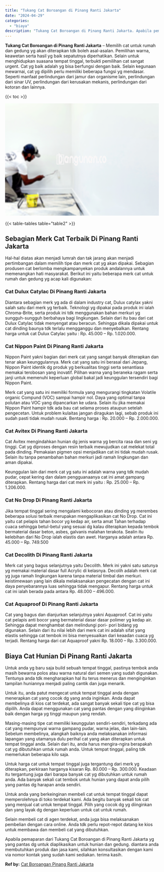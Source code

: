 ```yaml
---
title: "Tukang Cat Boroangan di Pinang Ranti Jakarta"
date: "2024-04-29"
categories: 
  - "biaya"
description: "Tukang Cat Boroangan di Pinang Ranti Jakarta. Apabila pemaparan dari Tukang Cat Boroangan di Pinang Ranti Jakarta yg yang pantas dg untuk diaplikasikan untuk..."
---
```


**Tukang Cat Boroangan di Pinang Ranti Jakarta** – Memilih cat untuk rumah dan gedung yg akan diterapkan tdk boleh asal-asalan. Pemilihan warna, keawetan serta hasil yg baik sepatutnya diperhatikan. Selain untuk menghidupkan suasana tempat tinggal, terbukti pemilihan cat sangat urgent. Cat yg baik adalah yg bisa berfungsi dengan baik. Selain kegunaan mewarnai, cat yg dipilih perlu memiliki beberapa fungsi yg mendasar. Seperti manfaat perlindungan dari jamur dan organisme lain, perlindungan dari sinar UV, perlindungan dari kerusakan mekanis, perlindungan dari kotoran dan lainnya.

{{< toc >}}

![Tukang Cat Boroangan di Pinang Ranti Jakarta](/images/jasa-cat-murah41.png)

{{< table-tables table="table2" >}}

## Sebagian Merk Cat Terbaik Di Pinang Ranti Jakarta

Hal-hal diatas akan menjadi lumrah dan tak jarang akan menjadi pertimbangan dalam memilih tipe dan merk cat yg akan dipakai. Sebagian produsen cat berlomba mengkampanyekan produk andalannya untuk memenangkan hati masyarakat. Berikut ini yaitu beberapa merk cat untuk rumah dan gedung yg acap kali digunakan:

### Cat Dulux Catylac Di Pinang Ranti Jakarta

Diantara sebagian merk yg ada di dalam industry cat, Dulux catylax yakni salah satu dari merk yg terbaik. Teknologi yg dipakai pada produk ini ialah Chroma-Brite, serta produk ini tdk menggunakan bahan merkuri yg sungguh-sungguh berbahaya bagi lingkungan. Selain dari itu bau dari cat Dulux Catylac tidak menyengat atau beracun. Sehingga dikala dipakai untuk cat dinding baunya tdk terlalu mengganggu dan menyebalkan. Rentang harga untuk cat Dulux Catylac yaitu : Rp. 45.000 – Rp. 1.020.000.

### Cat Nippon Paint Di Pinang Ranti Jakarta

Nippon Paint yakni bagian dari merk cat yang sangat banyak diterapkan dan tenar akan keunggulannya. Merk cat yang satu ini berasal dari Jepang, Nippon Paint identik dg produk yg berkualitas tinggi serta senantiasa memakai terobosan yang inovatif. Pilihan warna yang beraneka ragam serta janji untuk memenuhi keperluan global bakal jadi keunggulan tersendiri bagi Nippon Paint.

Merk cat yang satu ini memiliki formula yang mengurangi tingkatan Volatile organic Compund (VOC) sampai hampir nol. Daya yang optimal tanpa polutan atau VOC yang dipancarkan ke udara. Selain itu jika memakai Nippon Paint hampir tdk ada bau cat selama proses ataupun setelah pengecetan. Untuk problem kulaitas jangan diragukan lagi, sebab produk ini sudah pasti tidak mudah rusak. Bentang harga : Rp. 20.000 – Rp. 2.000.000.

### Cat Avitex Di Pinang Ranti Jakarta

Cat Avitex mengindahkan hunian dg jenis warna yg bercita rasa dan seni yg tinggi. Cat yg diproses dengan resin terbaik mewujudkan cat melekat total pada dinding. Pemakaian pigmen opsi menjadikan cat ini tidak mudah rusak. Selain itu tanpa penambahan bahan merkuri jadi ramah lingkungan dan aman dipakai.

Keunggulan lain dari merk cat yg satu ini adalah warna yang tdk mudah pudar, cepat kering dan dalam pengguanaanya cat ini amat gampang diterapkan. Rentang harga dari cat merk ini yaitu : Rp. 25.000 – Rp. 1.206.000.

### Cat No Drop Di Pinang Ranti Jakarta

Jika tempat tinggal sering mengalami kebocoran atau dinding yg merembes beberapa solusi terbaik merupakan mengaplikasikan cat No Drop. Cat ini yaitu cat pelapis tahan bocor yg kedap air, serta amat Tahan terhadap cuaca sehingga betul-betul yang sesuai dg kalau diterapkan kepada tembok bermaterial dasar beton, asbes, galvanis malahan terakota. Sealin itu kelebihan dari No Drop ialah elastis dan awet. Harganya adalah antara Rp. 45.000 – Rp. 749.500

### Cat Decolith Di Pinang Ranti Jakarta

Merk cat yang bagus selanjutnya yaitu Decolith. Merk ini yakni satu satunya yg memakai material dasar full Acrylic di kelasnya. Decolih adalah merk cat yg juga ramah lingkungan karena tanpa material timbal dan merkuri. keistimewaan yang lain dikala melaksanakan pengecatan dengan cat ini daya penyebarannya luas sehingga tidak mengapur. Rentang harga untuk cat ini ialah berada pada antara Rp. 48.000 – 496.000.

### Cat Aquaproof Di Pinang Ranti Jakarta

Cat yang bagus dan dianjurkan selanjutnya yakni Aquaproof. Cat ini yaitu cat pelapis anti bocor yang bermaterial dasar dasar polimer yg kedap air. Sehingga dapat menghambat dan melindungi pori- pori bidang yg digunakan. Selain dari itu nilai lebih dari merk cat ini adalah sifat yang elastis sehingga cat tembok ini bisa menyesuaikan dari keaadan cuaca yg terjadi. Rentang harga dari cat Aquaproof yakni Rp. 18.000 – Rp. 3.300.000.

## Biaya Cat Hunian Di Pinang Ranti Jakarta

Untuk anda yg baru saja build sebuah tempat tinggal, pastinya tembok anda masih bewarna polos atau warna natural dari semen yang sudah digunakan. Tentunya anda tdk mengharapkan hal itu terus menerus dan menginginkan tampilan huniannya menjadi paling cantik dan juga menarik.

Untuk itu, anda patut mengecat untuk tempat tinggal anda dengan menerapkan cat yang cocok dg yang anda inginkan. Anda dapat membelinya di kios cat terdekat, ada sangat banyak sekali tipe cat yg bisa dipilih. Anda dapat menggunakan cat yang pantas dengan yang diinginkan baik dengan harga yg tinggi maupun yang rendah.

Masing-masing tipe cat memiliki keunggulan sendiri-sendiri, terkadang ada cat yang mempunyai warna gampang pudar, warna jelas, dan lain-lain. Sebelum membelinya, alangkah baiknya anda melaksanakan informasi lapangan yang utamanya dulu perihal cat yang akan diterapkan untuk tempat tinggal anda. Selain dari itu, anda harus mengira-ngira berapakah cat yg dibutuhkan untuk rumah anda. Untuk tempat tinggal, paling tdk memerlukan beberapa kilo saja.

Untuk harga cat untuk tempat tinggal juga tergantung dari merk yg diterapkan, perkiraan harganya kisaran Rp. 80.000 – Rp. 300.000. Keadaan itu tergantung juga dari barapa banyak cat yg dibutuhkan untuk rumah anda. Ada banyak sekali cat tembok untuk hunian yang dapat anda pilih yang pantas dg harapan anda sendiri.

Untuk anda yang berkeinginan membeli cat untuk tempat tinggal dapat memperolehnya di toko terdekat kami. Ada begitu banyak sekali tok cat yang menjual cat untuk tempat tinggal. Pilih yang cocok dg yg diinginkan dan yang layak dg dengan keperluan untuk cat untuk rumah.

Selain membeli cat di agen terdekat, anda juga bisa melaksanakan pembelian dengan cara online. Anda tdk perlu repot-repot datang ke kios untuk membawa dan membeli cat yang dibutuhkan.

Apabila pemaparan dari Tukang Cat Boroangan di Pinang Ranti Jakarta yg yang pantas dg untuk diaplikasikan untuk hunian dan gedung. diantara anda membutuhkan produk dan jasa kami, silahkan konsultasikan dengan kami via nomor kontak yang sudah kami sediakan. terima kasih.

**Ref by:** [Cat Boroangan Pinang Ranti Jakarta](https://id.wikipedia.org/wiki/Cat)
